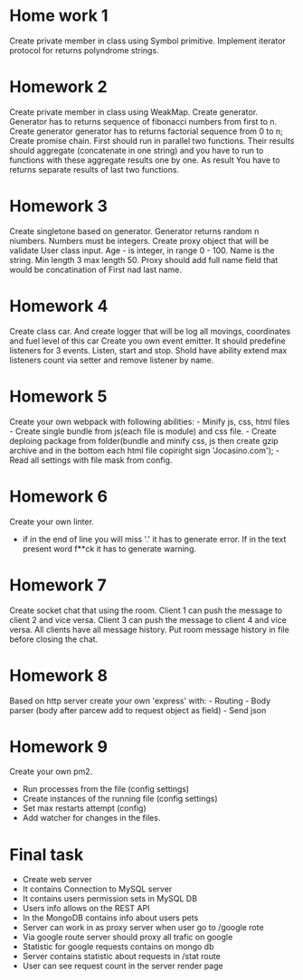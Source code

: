 # Home work 1
Create private member in class using Symbol primitive.
Implement iterator protocol for returns polyndrome strings.

# Homework 2
Create private member in class using WeakMap.
Create generator. Generator has to returns sequence of fibonacci numbers from first to n.
Create generator generator has to returns factorial sequence from 0 to n;
Create promise chain. First should run in parallel two functions. Their results should aggregate (concatenate in one string) and you have to run to functions with these aggregate results one by one. As result You have to returns separate results of last two functions.

# Homework 3
Create singletone based on generator. Generator returns random n niumbers. Numbers must be integers. 
Create proxy object that will be validate User class input. Age - is integer, in range 0 - 100. Name is the string. Min length 3 max length 50. Proxy should add full name field that would be concatination of First nad last name. 

# Homework 4
Create class car. And create logger that will be log all movings, coordinates and fuel level of this car
Create you own event emitter. It should predefine listeners for 3 events. Listen, start and stop. Shold have ability extend max listeners count via setter and remove listener by name.

# Homework 5
Create your own webpack with following abilities:
    - Minify js, css, html files
    - Create single bundle from js(each file is module) and css file.
    - Create deploing package from folder(bundle and minify css, js then create gzip archive and in the bottom each html file copiright sign 'Jocasino.com');
    - Read all settings with file mask from config.
# Homework 6
Create your own linter.
- if in the end of line you will miss '.' it has to generate error.
If in the text present word f**ck it has to generate warning. 

# Homework 7
Create socket chat that using the room. 
Client 1 can push the message to client 2 and vice versa.
Client 3 can push the message to client 4 and vice versa.
All clients have all message history.
Put room message history in file before closing the chat.

# Homework 8
Based on http server create your own 'express' with:
    - Routing
    - Body parser (body after parcew add to request object as field)
    - Send json

# Homework 9
Create your own pm2.
 - Run processes from the file (config settings)
 - Create instances of the running file (config settings)
 - Set max restarts attempt (config)
 - Add watcher for changes in the files.

 # Final task
 - Create web server
 - It contains Connection to MySQL server
 - It contains users permission sets in MySQL DB
 - Users info allows on the REST API
 - In the MongoDB contains info about users pets
 - Server can work in as proxy server when user go to /google rote
 - Via google route server should proxy all trafic on google
 - Statistic for google requests contains on mongo db
 - Server contains statistic about requests in /stat route
 - User can see request count in the server render page